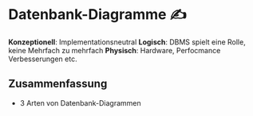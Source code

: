 # Datenbank-Diagramme ✍️

**Konzeptionell**: Implementationsneutral
**Logisch**: DBMS spielt eine Rolle, keine Mehrfach zu mehrfach
**Physisch**: Hardware, Perfocmance Verbesserungen etc.

## Zusammenfassung
- 3 Arten von Datenbank-Diagrammen